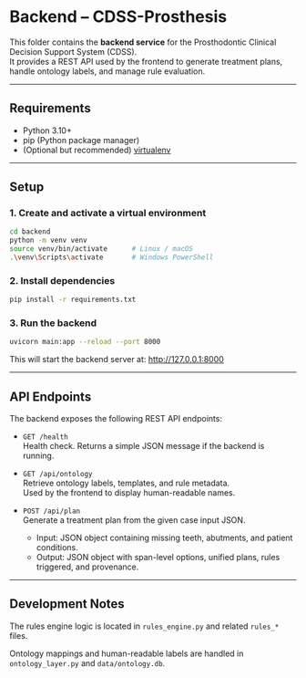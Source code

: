 # Backend – CDSS-Prosthesis

This folder contains the **backend service** for the Prosthodontic Clinical Decision Support System (CDSS).  
It provides a REST API used by the frontend to generate treatment plans, handle ontology labels, and manage rule evaluation.

---

## Requirements

- Python 3.10+
- pip (Python package manager)
- (Optional but recommended) [virtualenv](https://virtualenv.pypa.io/)

---

## Setup

### 1. Create and activate a virtual environment

```bash
cd backend
python -m venv venv
source venv/bin/activate      # Linux / macOS
.\venv\Scripts\activate       # Windows PowerShell
 ```

### 2. Install dependencies

```bash
pip install -r requirements.txt
```

### 3. Run the backend

```bash
uvicorn main:app --reload --port 8000
```
This will start the backend server at: http://127.0.0.1:8000

---

## API Endpoints

The backend exposes the following REST API endpoints:

+ `GET /health`  
 Health check. Returns a simple JSON message if the backend is running.  

+ `GET /api/ontology`  
 Retrieve ontology labels, templates, and rule metadata.  
 Used by the frontend to display human-readable names.  

+ `POST /api/plan`  
 Generate a treatment plan from the given case input JSON.  
  * Input: JSON object containing missing teeth, abutments, and patient conditions.  
  * Output: JSON object with span-level options, unified plans, rules triggered, and provenance.
 
 ---
 
## Development Notes

The rules engine logic is located in `rules_engine.py` and related `rules_*` files.

Ontology mappings and human-readable labels are handled in `ontology_layer.py` and `data/ontology.db`.

